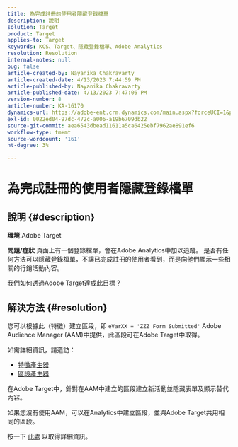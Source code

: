 ```yaml
---
title: 為完成註冊的使用者隱藏登錄檔單
description: 說明
solution: Target
product: Target
applies-to: Target
keywords: KCS、Target、隱藏登錄檔單、Adobe Analytics
resolution: Resolution
internal-notes: null
bug: false
article-created-by: Nayanika Chakravarty
article-created-date: 4/13/2023 7:44:59 PM
article-published-by: Nayanika Chakravarty
article-published-date: 4/13/2023 7:47:06 PM
version-number: 8
article-number: KA-16170
dynamics-url: https://adobe-ent.crm.dynamics.com/main.aspx?forceUCI=1&pagetype=entityrecord&etn=knowledgearticle&id=40db9ca7-33da-ed11-a7c7-6045bd0067ea
exl-id: 0022ed04-97dc-472c-a006-a19b6709db22
source-git-commit: aea6543dbead11611a5ca6425ebf7962ae891ef6
workflow-type: tm+mt
source-wordcount: '161'
ht-degree: 3%

---
```


# 為完成註冊的使用者隱藏登錄檔單

## 說明 {#description}

<b>環境</b>
Adobe Target

<b>問題/症狀</b>
頁面上有一個登錄檔單，會在Adobe Analytics中加以追蹤。 是否有任何方法可以隱藏登錄檔單，不讓已完成註冊的使用者看到，而是向他們顯示一些相關的行銷活動內容。

我們如何透過Adobe Target達成此目標？


## 解決方法 {#resolution}


您可以根據此（特徵）建立區段，即 `eVarXX = 'ZZZ Form Submitted'` Adobe Audience Manager (AAM)中提供，此區段可在Adobe Target中取得。

如需詳細資訊，請造訪：

- [特徵產生器](https://experienceleague.adobe.com/docs/audience-manager/user-guide/features/traits/trait-builder/about-trait-builder.html?lang=en)
- [區段產生器](https://experienceleague.adobe.com/docs/audience-manager/user-guide/features/segments/segment-builder.html?lang=en)


在Adobe Target中，針對在AAM中建立的區段建立新活動並隱藏表單及顯示替代內容。

如果您沒有使用AAM，可以在Analytics中建立區段，並與Adobe Target共用相同的區段。

按一下 [此處](https://experienceleague.adobe.com/docs/analytics/components/segmentation/segmentation-workflow/seg-publish.html?lang=zh-Hant) 以取得詳細資訊。
